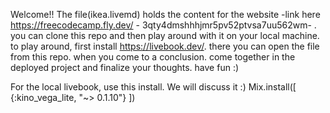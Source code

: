 Welcome!! The file(ikea.livemd) holds the content for the website -link here https://freecodecamp.fly.dev/ - 3qty4dmshhhjmr5pv52ptvsa7uu562wm- . you can clone this repo and then play around with it on your local machine.
to play around, first install https://livebook.dev/. there you can open the file from this repo.
when you come to a conclusion. come together in the deployed project and finalize your thoughts. have fun :)


For the local livebook, use this install. We will discuss it :)
Mix.install([
  {:kino_vega_lite, "~> 0.1.10"}
])
